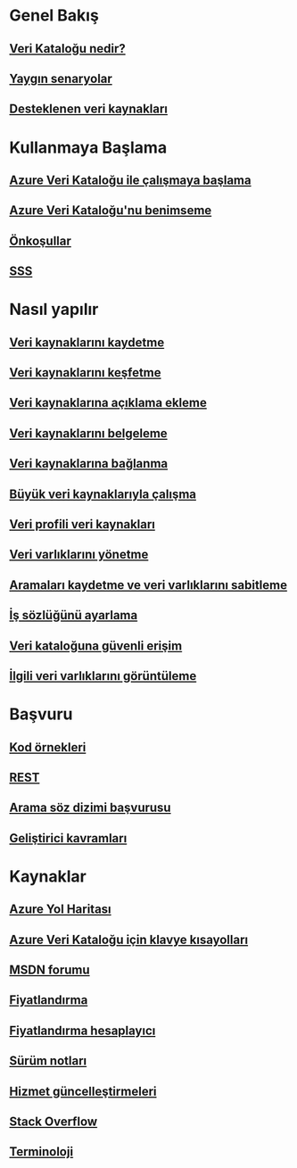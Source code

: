 # Genel Bakış
## [Veri Kataloğu nedir?](data-catalog-what-is-data-catalog.md)
## [Yaygın senaryolar](data-catalog-common-scenarios.md)
## [Desteklenen veri kaynakları](data-catalog-dsr.md)

# Kullanmaya Başlama
## [Azure Veri Kataloğu ile çalışmaya başlama](data-catalog-get-started.md)
## [Azure Veri Kataloğu'nu benimseme](data-catalog-adopting-data-catalog.md)
## [Önkoşullar](data-catalog-prerequisites.md)
## [SSS](data-catalog-frequently-asked-questions.md)

# Nasıl yapılır
## [Veri kaynaklarını kaydetme](data-catalog-how-to-register.md)
## [Veri kaynaklarını keşfetme](data-catalog-how-to-discover.md)
## [Veri kaynaklarına açıklama ekleme](data-catalog-how-to-annotate.md)
## [Veri kaynaklarını belgeleme](data-catalog-how-to-documentation.md)
## [Veri kaynaklarına bağlanma](data-catalog-how-to-connect.md)
## [Büyük veri kaynaklarıyla çalışma](data-catalog-how-to-big-data.md)
## [Veri profili veri kaynakları](data-catalog-how-to-data-profile.md)
## [Veri varlıklarını yönetme](data-catalog-how-to-manage.md)
## [Aramaları kaydetme ve veri varlıklarını sabitleme](data-catalog-how-to-save-pin.md)
## [İş sözlüğünü ayarlama](data-catalog-how-to-business-glossary.md)
## [Veri kataloğuna güvenli erişim](data-catalog-how-to-secure-catalog.md)
## [İlgili veri varlıklarını görüntüleme](data-catalog-how-to-view-related-data-assets.md) 

# Başvuru
## [Kod örnekleri](https://azure.microsoft.com/en-us/resources/samples/?service=data-catalog)
## [REST](/rest/api/datacatalog/)
## [Arama söz dizimi başvurusu](/rest/api/datacatalog/data-catalog-search-syntax-reference)
## [Geliştirici kavramları](data-catalog-developer-concepts.md)

# Kaynaklar
## [Azure Yol Haritası](https://azure.microsoft.com/roadmap/)
## [Azure Veri Kataloğu için klavye kısayolları](data-catalog-keyboard-shortcuts.md)
## [MSDN forumu](https://social.msdn.microsoft.com/Forums/en-US/home?forum=azuredatacatalog)
## [Fiyatlandırma](https://azure.microsoft.com/pricing/details/data-catalog/)
## [Fiyatlandırma hesaplayıcı](https://azure.microsoft.com/pricing/calculator/)
## [Sürüm notları](data-catalog-whats-new.md)
## [Hizmet güncelleştirmeleri](https://azure.microsoft.com/updates/?product=data-catalog)
## [Stack Overflow](http://stackoverflow.com/questions/tagged/azure-data-catalog)
## [Terminoloji](data-catalog-terminology.md)
